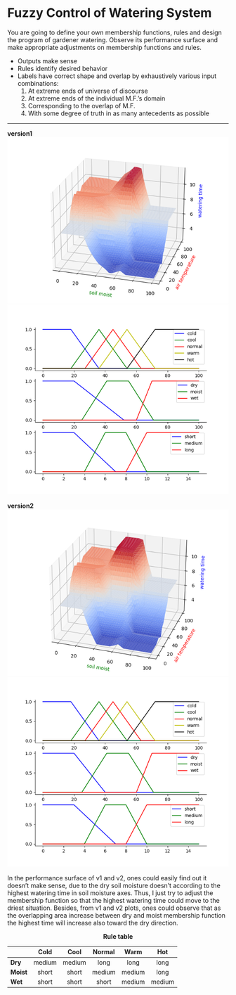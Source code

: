 # Fuzzy Control of Watering System

You are going to define your own membership functions, rules and design the program of gardener watering. Observe its performance surface and make appropriate adjustments on membership functions and rules.

* Outputs make sense
* Rules identify desired behavior
* Labels have correct shape and overlap by exhaustively various input combinations:<br>
    1. At extreme ends of universe of discourse
    2. At extreme ends of the individual M.F.’s domain
    3. Corresponding to the overlap of M.F.
    4. With some degree of truth in as many antecedents as possible

---

**version1** <br>
![image](./img/v1-1.png)![image](./img/v1-2.png)

**version2**<br>
![image](./img/v2-1.png)![image](./img/v2-2.png)

In the performance surface of v1 and v2, ones could easily find out it doesn’t make sense, due to the dry soil moisture doesn’t according to the highest watering time in soil moisture axes. Thus, I just try to adjust the membership function so that the highest watering time could move to the driest situation. Besides, from v1 and v2 plots, ones could observe that as the overlapping area increase between dry and moist membership function the highest time will increase also toward the dry direction. 

**<center>Rule table</center>**

<center>

|    | Cold | Cool | Normal | Warm | Hot |
|:----|:------:|:------:|:--------:|:------:|:-----:|
|**Dry** |	medium | medium | long | long |	long|
|**Moist** |short|short|medium|	medium|	long
|**Wet** |short|	short|	short|	medium|	medium|

</center>
<br>




